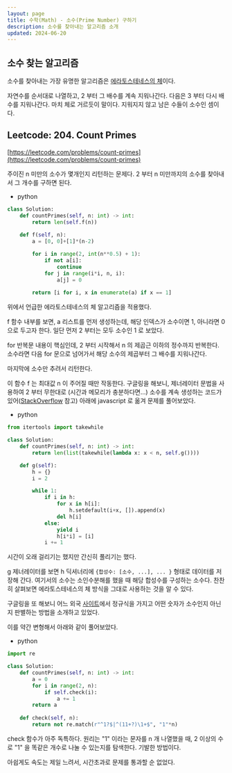 ```yaml
---
layout: page
title: 수학(Math) - 소수(Prime Number) 구하기
description: 소수를 찾아내는 알고리즘 소개
updated: 2024-06-20
---
```


## 소수 찾는 알고리즘

소수를 찾아내는 가장 유명한 알고리즘은 [에라토스테네스의 체](https://namu.wiki/w/%EC%97%90%EB%9D%BC%ED%86%A0%EC%8A%A4%ED%85%8C%EB%84%A4%EC%8A%A4%EC%9D%98%20%EC%B2%B4)이다.

자연수를 순서대로 나열하고, 2 부터 그 배수를 계속 지워나간다. 다음은 3 부터 다시 배수를 지워나간다. 마치 체로 거르듯이 말이다. 지워지지 않고 남은 수들이 소수인 셈이다.

## Leetcode: 204. Count Primes

[https://leetcode.com/problems/count-primes](https://leetcode.com/problems/count-primes)

주이진 n 미만의 소수가 몇개인지 리턴하는 문제다. 2 부터 n 미만까지의 소수를 찾아내서 그 개수를 구하면 된다.

- python
```py
class Solution:
    def countPrimes(self, n: int) -> int:
        return len(self.f(n))
    
    def f(self, n):
        a = [0, 0]+[1]*(n-2)

        for i in range(2, int(n**0.5) + 1):
            if not a[i]:
                continue
            for j in range(i*i, n, i):
                a[j] = 0
        
        return [i for i, x in enumerate(a) if x == 1]
```

위에서 언급한 에라토스테네스의 체 알고리즘을 적용했다.

f 함수 내부를 보면, a 리스트를 먼저 생성하는데, 해당 인덱스가 소수이면 1, 아니라면 0 으로 두고자 한다. 일단 먼저 2 부터는 모두 소수인 1 로 보았다.

for 반복문 내용이 핵심인데, 2 부터 시작해서 n 의 제곱근 이하의 정수까지 반복한다. 소수라면 다음 for 문으로 넘어가서 해당 소수의 제곱부터 그 배수를 지워나간다.

마지막에 소수만 추려서 리턴한다.

이 함수 f 는 최대값 n 이 주어질 때만 작동한다. 구글링을 해보니, 제너레이터 문법을 사용하여 2 부터 무한대로 (시간과 메모리가 충분하다면...) 소수를 계속 생성하는 코드가 있어([StackOverflow](https://stackoverflow.com/questions/567222/simple-prime-number-generator-in-python) 참고) 아래에 javascript 로 옮겨 문제를 풀어보았다.

- python
```py
from itertools import takewhile

class Solution:
    def countPrimes(self, n: int) -> int:
        return len(list(takewhile(lambda x: x < n, self.g())))

    def g(self):
        h = {}        
        i = 2

        while 1:
            if i in h:
                for x in h[i]:
                    h.setdefault(i+x, []).append(x)
                del h[i]
            else:
                yield i
                h[i*i] = [i]
            i += 1
```

시간이 오래 걸리기는 했지만 간신히 풀리기는 했다.

g 제너레이터를 보면 h 딕셔너리에 `{합성수: [소수, ...], ... }` 형태로 데이터를 저장해 간다. 여기서의 소수는 소인수분해를 했을 때 해당 합성수를 구성하는 소수다. 찬찬히 살펴보면 에라토스테네스의 체 방식을 그대로 사용하는 것을 알 수 있다.

구글링을 또 해보니 어느 외국 [사이트](https://illya.sh/the-codeumentary-blog/regular-expression-check-if-number-is-prime/)에서 정규식을 가지고 어떤 숫자가 소수인지 아닌지 판별하는 방법을 소개하고 있었다.

이를 약간 변형해서 아래와 같이 풀어보았다.

- python
```py
import re

class Solution:
    def countPrimes(self, n: int) -> int:
        a = 0
        for i in range(2, n):
            if self.check(i):
                a += 1
        return a
    
    def check(self, n):
        return not re.match(r"^1?$|^(11+?)\1+$", "1"*n)
```

check 함수가 아주 독특하다. 원리는 "1" 이라는 문자를 n 개 나열했을 때, 2 이상의 수로 "1" 을 똑같은 개수로 나눌 수 있는지를 탐색한다. 기발한 방법이다.

아쉽게도 속도는 제일 느려서, 시간초과로 문제를 통과할 순 없었다.